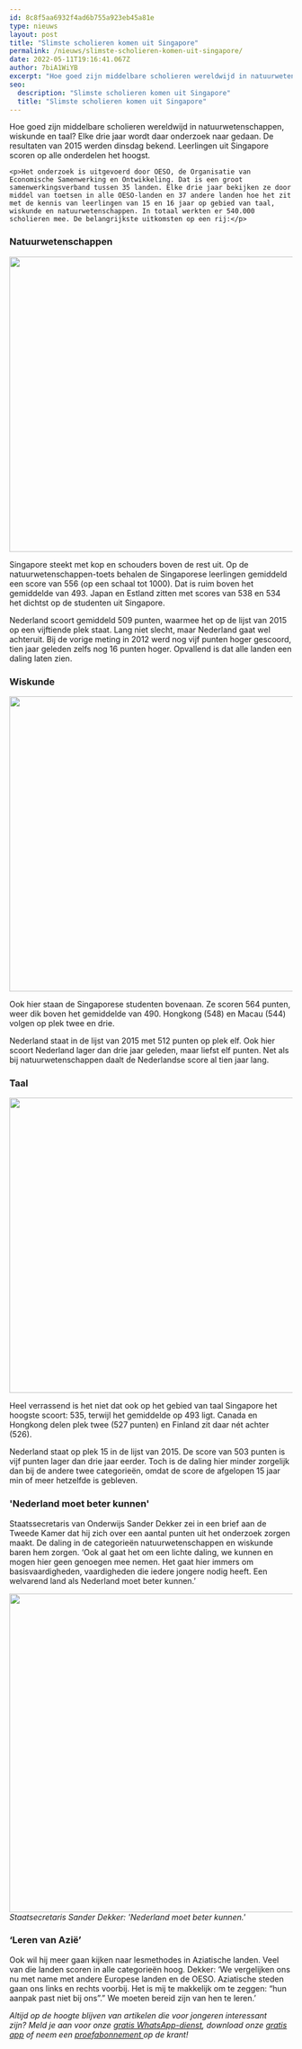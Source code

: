 ```yaml
---
id: 8c8f5aa6932f4ad6b755a923eb45a81e
type: nieuws
layout: post
title: "Slimste scholieren komen uit Singapore"
permalink: /nieuws/slimste-scholieren-komen-uit-singapore/
date: 2022-05-11T19:16:41.067Z
author: 7biA1WiYB
excerpt: "Hoe goed zijn middelbare scholieren wereldwijd in natuurwetenschappen, wiskunde en taal? Elke drie jaar wordt daar onderzoek naar gedaan. De resultaten van 2015 werden dinsdag bekend. Leerlingen uit Singapore scoren op alle onderdelen het hoogst.  "
seo:
  description: "Slimste scholieren komen uit Singapore"
  title: "Slimste scholieren komen uit Singapore"
---
```

Hoe goed zijn middelbare scholieren wereldwijd in natuurwetenschappen, wiskunde en taal? Elke drie jaar wordt daar onderzoek naar gedaan. De resultaten van 2015 werden dinsdag bekend. Leerlingen uit Singapore scoren op alle onderdelen het hoogst.  

    <p>Het onderzoek is uitgevoerd door OESO, de Organisatie van Economische Samenwerking en Ontwikkeling. Dat is een groot samenwerkingsverband tussen 35 landen. Elke drie jaar bekijken ze door middel van toetsen in alle OESO-landen en 37 andere landen hoe het zit met de kennis van leerlingen van 15 en 16 jaar op gebied van taal, wiskunde en natuurwetenschappen. In totaal werkten er 540.000 scholieren mee. De belangrijkste uitkomsten op een rij:</p>
<h3>Natuurwetenschappen</h3>
<p><div class="media media-element-container media-default"><div id="file-299221" class="file file-image file-image-png">

        
  
  <div class="content">
    <img title="Graphic: 7Days" height="525" width="850" class="media-element file-default" src="https://7dagen.netlify.app/sites/default/files/7D%20Slimste%20Scholieren%20Natuurwetenschappen%20Infographic.png" alt="">  </div>

  
</div>
</div>
<p>Singapore steekt met kop en schouders boven de rest uit. Op de natuurwetenschappen-toets behalen de Singaporese leerlingen gemiddeld een score van 556 (op een schaal tot 1000). Dat is ruim boven het gemiddelde van 493. Japan en Estland zitten met scores van 538 en 534 het dichtst op de studenten uit Singapore.</p>
<p>Nederland scoort gemiddeld 509 punten, waarmee het op de lijst van 2015 op een vijftiende plek staat. Lang niet slecht, maar Nederland gaat wel achteruit. Bij de vorige meting in 2012 werd nog vijf punten hoger gescoord, tien jaar geleden zelfs nog 16 punten hoger. Opvallend is dat alle landen een daling laten zien.</p>
<h3>Wiskunde</h3>
<p><div class="media media-element-container media-default"><div id="file-299222" class="file file-image file-image-png">

        
  
  <div class="content">
    <img title="Graphic: 7Days" height="525" width="850" class="media-element file-default" src="https://7dagen.netlify.app/sites/default/files/7D%20Slimste%20Scholieren%20Wiskunde%20Infographic.png" alt="">  </div>

  
</div>
</div>
<p>Ook hier staan de Singaporese studenten bovenaan. Ze scoren 564 punten, weer dik boven het gemiddelde van 490. Hongkong (548) en Macau (544) volgen op plek twee en drie.</p>
<p>Nederland staat in de lijst van 2015 met 512 punten op plek elf. Ook hier scoort Nederland lager dan drie jaar geleden, maar liefst elf punten. Net als bij natuurwetenschappen daalt de Nederlandse score al tien jaar lang. </p>
<h3>Taal</h3>
<p><div class="media media-element-container media-default"><div id="file-299223" class="file file-image file-image-png">

        
  
  <div class="content">
    <img title="Graphic: 7Days" height="525" width="850" class="media-element file-default" src="https://7dagen.netlify.app/sites/default/files/7D%20Slimste%20Scholieren%20Lezen%20Infographic.png" alt="">  </div>

  
</div>
</div>
<p>Heel verrassend is het niet dat ook op het gebied van taal Singapore het hoogste scoort: 535, terwijl het gemiddelde op 493 ligt. Canada en Hongkong delen plek twee (527 punten) en Finland zit daar nét achter (526).</p>
<p>Nederland staat op plek 15 in de lijst van 2015. De score van 503 punten is vijf punten lager dan drie jaar eerder. Toch is de daling hier minder zorgelijk dan bij de andere twee categorieën, omdat de score de afgelopen 15 jaar min of meer hetzelfde is gebleven.</p>
<h3>'Nederland moet beter kunnen'</h3>
<p>Staatssecretaris van Onderwijs Sander Dekker zei in een brief aan de Tweede Kamer dat hij zich over een aantal punten uit het onderzoek zorgen maakt. De daling in de categorieën natuurwetenschappen en wiskunde baren hem zorgen. ‘Ook al gaat het om een lichte daling, we kunnen en mogen hier geen genoegen mee nemen. Het gaat hier immers om basisvaardigheden, vaardigheden die iedere jongere nodig heeft. Een welvarend land als Nederland moet beter kunnen.’</p>
<p><div class="media media-element-container media-default"><div id="file-299121" class="file file-image file-image-jpeg">

        
  
  <div class="content">
    <img title="Foto: ANP" height="567" width="850" class="media-element file-default" src="https://7dagen.netlify.app/sites/default/files/7D%20Sander%20Dekker%20ANP-42573924.jpg" alt="">  </div>

  
</div>
</div><em>Staatsecretaris Sander Dekker: 'Nederland moet beter kunnen.'</em>
<h3>‘Leren van Azië’</h3>
<p>Ook wil hij meer gaan kijken naar lesmethodes in Aziatische landen. Veel van die landen scoren in alle categorieën hoog. Dekker: ‘We vergelijken ons nu met name met andere Europese landen en de OESO. Aziatische steden gaan ons links en rechts voorbij. Het is mij te makkelijk om te zeggen: “hun aanpak past niet bij ons”.” We moeten bereid zijn van hen te leren.’</p>
<p><em>Altijd op de hoogte blijven van artikelen die voor jongeren interessant zijn? Meld je aan voor onze </em><a href="https://7dagen.netlify.app/whatsapp"><em>gratis WhatsApp-dienst</em></a><em>, download onze </em><a href="https://7dagen.netlify.app/app"><em>gratis app</em></a><em> of neem een </em><a href="https://abonneren.sevendays.nl/abonneren/abonnementen/ae/artikel"><em>proefabonnement </em></a><em>op de krant!</em></p>  
